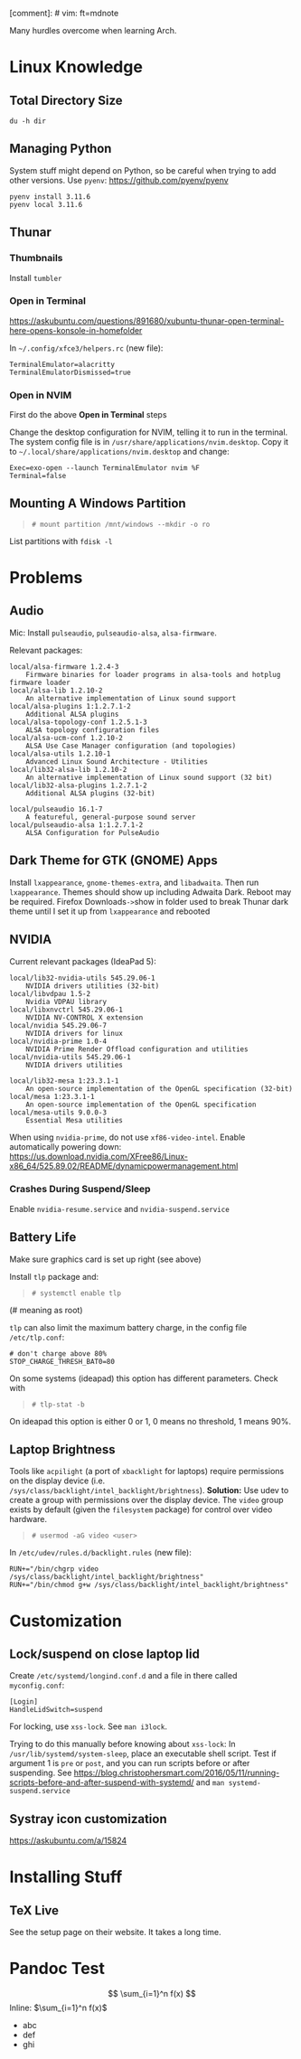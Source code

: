 
[comment]: # vim: ft=mdnote

Many hurdles overcome when learning Arch.

# Linux Knowledge

## Total Directory Size
`du -h dir`

## Managing Python
System stuff might depend on Python, so be careful when trying
to add other versions.
Use `pyenv`: <https://github.com/pyenv/pyenv>

```
pyenv install 3.11.6
pyenv local 3.11.6
```

## Thunar

### Thumbnails
Install `tumbler`

### Open in Terminal
<https://askubuntu.com/questions/891680/xubuntu-thunar-open-terminal-here-opens-konsole-in-homefolder>

In `~/.config/xfce3/helpers.rc` (new file):
```
TerminalEmulator=alacritty
TerminalEmulatorDismissed=true
```

### Open in NVIM
First do the above **Open in Terminal** steps

Change the desktop configuration for NVIM, telling it to
run in the terminal.
The system config file is in `/usr/share/applications/nvim.desktop`.
Copy it to `~/.local/share/applications/nvim.desktop` and change:
```
Exec=exo-open --launch TerminalEmulator nvim %F
Terminal=false
```

## Mounting A Windows Partition
> `# mount partition /mnt/windows --mkdir -o ro`

List partitions with `fdisk -l`

# Problems

## Audio
Mic: Install `pulseaudio`, `pulseaudio-alsa`, `alsa-firmware`.

Relevant packages:
```
local/alsa-firmware 1.2.4-3
    Firmware binaries for loader programs in alsa-tools and hotplug firmware loader
local/alsa-lib 1.2.10-2
    An alternative implementation of Linux sound support
local/alsa-plugins 1:1.2.7.1-2
    Additional ALSA plugins
local/alsa-topology-conf 1.2.5.1-3
    ALSA topology configuration files
local/alsa-ucm-conf 1.2.10-2
    ALSA Use Case Manager configuration (and topologies)
local/alsa-utils 1.2.10-1
    Advanced Linux Sound Architecture - Utilities
local/lib32-alsa-lib 1.2.10-2
    An alternative implementation of Linux sound support (32 bit)
local/lib32-alsa-plugins 1.2.7.1-2
    Additional ALSA plugins (32-bit)

local/pulseaudio 16.1-7
    A featureful, general-purpose sound server
local/pulseaudio-alsa 1:1.2.7.1-2
    ALSA Configuration for PulseAudio
```

## Dark Theme for GTK (GNOME) Apps
Install `lxappearance`, `gnome-themes-extra`, and `libadwaita`.
Then run `lxappearance`. Themes should show up including Adwaita
Dark. Reboot may be required. Firefox Downloads`->`show in folder
used to break Thunar dark theme until I set it up from
`lxappearance` and rebooted

## NVIDIA
Current relevant packages (IdeaPad 5):
```
local/lib32-nvidia-utils 545.29.06-1
    NVIDIA drivers utilities (32-bit)
local/libvdpau 1.5-2
    Nvidia VDPAU library
local/libxnvctrl 545.29.06-1
    NVIDIA NV-CONTROL X extension
local/nvidia 545.29.06-7
    NVIDIA drivers for linux
local/nvidia-prime 1.0-4
    NVIDIA Prime Render Offload configuration and utilities
local/nvidia-utils 545.29.06-1
    NVIDIA drivers utilities

local/lib32-mesa 1:23.3.1-1
    An open-source implementation of the OpenGL specification (32-bit)
local/mesa 1:23.3.1-1
    An open-source implementation of the OpenGL specification
local/mesa-utils 9.0.0-3
    Essential Mesa utilities
```
When using `nvidia-prime`, do not use `xf86-video-intel`.
Enable automatically powering down: <https://us.download.nvidia.com/XFree86/Linux-x86_64/525.89.02/README/dynamicpowermanagement.html>

### Crashes During Suspend/Sleep
Enable `nvidia-resume.service` and `nvidia-suspend.service`

## Battery Life
Make sure graphics card is set up right (see above)

Install `tlp` package and:

> `# systemctl enable tlp`

(\# meaning as root)

`tlp` can also limit the maximum battery charge, in the config
file `/etc/tlp.conf`:
```
# don't charge above 80%
STOP_CHARGE_THRESH_BAT0=80
```
On some systems (ideapad) this option has different parameters.
Check with

> `# tlp-stat -b`

On ideapad this option is either 0 or 1, 0 means no threshold, 1
means 90%.

## Laptop Brightness
Tools like `acpilight` (a port of `xbacklight` for laptops)
require permissions on the display device
(i.e. `/sys/class/backlight/intel_backlight/brightness`).
**Solution:** Use udev to create a group with permissions over
the display device. The `video` group exists by default (given
the `filesystem` package) for control over video hardware.

> `# usermod -aG video <user>`

In `/etc/udev/rules.d/backlight.rules` (new file):
```
RUN+="/bin/chgrp video /sys/class/backlight/intel_backlight/brightness"
RUN+="/bin/chmod g+w /sys/class/backlight/intel_backlight/brightness"
```

# Customization

## Lock/suspend on close laptop lid
Create `/etc/systemd/longind.conf.d` and a file in there called `myconfig.conf`:
```
[Login]
HandleLidSwitch=suspend
```

For locking, use `xss-lock`. See `man i3lock`.

Trying to do this manually before knowing about `xss-lock`:
In `/usr/lib/systemd/system-sleep`, place an executable shell script.
Test if argument 1 is `pre` or `post`, and you can run scripts before or after
suspending.
See <https://blog.christophersmart.com/2016/05/11/running-scripts-before-and-after-suspend-with-systemd/>
and `man systemd-suspend.service`

## Systray icon customization
<https://askubuntu.com/a/15824>

# Installing Stuff

## TeX Live
See the setup page on their website. It takes a long time.

# Pandoc Test
$$ \sum_{i=1}^n f(x) $$
Inline: $\sum_{i=1}^n f(x)$

- abc
- def
- ghi
